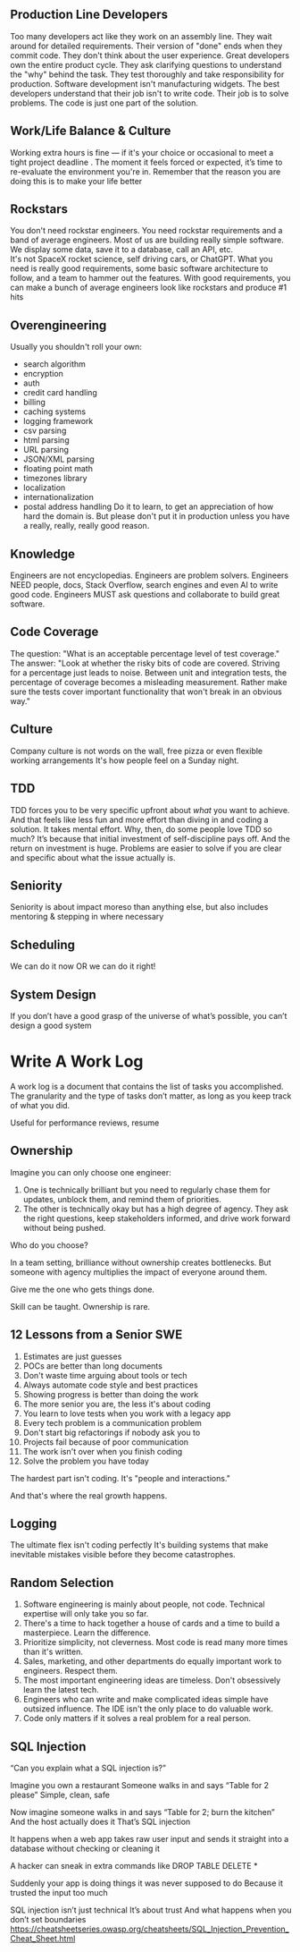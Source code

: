 ## Production Line Developers
Too many developers act like they work on an assembly line.
They wait around for detailed requirements.
Their version of "done" ends when they commit code.
They don't think about the user experience.
Great developers own the entire product cycle.
They ask clarifying questions to understand the "why" behind the task.
They test thoroughly and take responsibility for production.
Software development isn't manufacturing widgets.
The best developers understand that their job isn't to write code.
Their job is to solve problems.
The code is just one part of the solution.

## Work/Life Balance & Culture
Working extra hours is fine — if it's your choice or occasional to meet a tight project deadline .
The moment it feels forced or expected, it’s time to re-evaluate the environment you're in.
Remember that the reason you are doing this is to make your life better

## Rockstars
You don't need rockstar engineers. You need rockstar requirements and a band of average engineers.
Most of us are building really simple software.
We display some data, save it to a database, call an API, etc.  
It's not SpaceX rocket science, self driving cars, or ChatGPT.
What you need is really good requirements, some basic software architecture to follow, and a team to hammer out the features.
With good requirements, you can make a bunch of average engineers look like rockstars and produce #1 hits

## Overengineering
Usually you shouldn't roll your own:
- search algorithm
- encryption
- auth
- credit card handling
- billing
- caching systems
- logging framework
- csv parsing
- html parsing
- URL parsing
- JSON/XML parsing
- floating point math
- timezones library
- localization
- internationalization
- postal address handling
  Do it to learn, to get an appreciation of how hard the domain is.
  But please don't put it in production unless you have a really, really, really good reason.

## Knowledge
Engineers are not encyclopedias.
Engineers are problem solvers.
Engineers NEED people, docs, Stack Overflow, search engines and even AI to write good code.
Engineers MUST ask questions and collaborate to build great software.

## Code Coverage
The question: "What is an acceptable percentage level of test coverage."
The answer: "Look at whether the risky bits of code are covered. Striving for a percentage just leads to noise. Between unit and integration tests, the percentage of coverage becomes a misleading measurement. Rather make sure the tests cover important functionality that won't break in an obvious way."

## Culture
Company culture is not words on the wall, free pizza or even flexible working arrangements
It's how people feel on a Sunday night.

## TDD
TDD forces you to be very specific upfront about _what_ you want to achieve. And that feels like less fun and more effort than diving in and coding a solution. It takes mental effort.
Why, then, do some people love TDD so much?
It’s because that initial investment of self-discipline pays off. And the return on investment is huge. Problems are easier to solve if you are clear and specific about what the issue actually is.

## Seniority
Seniority is about impact moreso than anything else, but also includes mentoring & stepping in where necessary

## Scheduling 
We can do it now OR we can do it right!

## System Design
If you don’t have a good grasp of the universe of what’s possible, you can’t design a good system

# Write A Work Log
A work log is a document that contains the list of tasks you accomplished. The granularity and the type of tasks don’t matter, as long as you keep track of what you did.

Useful for performance reviews, resume

## Ownership
Imagine you can only choose one engineer:
1. One is technically brilliant but you need to regularly chase them for updates, unblock them, and remind them of priorities.
2. The other is technically okay but has a high degree of agency. They ask the right questions, keep stakeholders informed, and drive work forward without being pushed.

Who do you choose?

In a team setting, brilliance without ownership creates bottlenecks.
But someone with agency multiplies the impact of everyone around them.

Give me the one who gets things done.

Skill can be taught. Ownership is rare.

## 12 Lessons from a Senior SWE
1. Estimates are just guesses
2. POCs are better than long documents
3. Don't waste time arguing about tools or tech
4. Always automate code style and best practices
5. Showing progress is better than doing the work
6. The more senior you are, the less it's about coding
7. You learn to love tests when you work with a legacy app
8. Every tech problem is a communication problem
9. Don't start big refactorings if nobody ask you to
10. Projects fail because of poor communication
11. The work isn't over when you finish coding
12. Solve the problem you have today

The hardest part isn't coding.
It's "people and interactions."

And that's where the real growth happens.

## Logging
The ultimate flex isn't coding perfectly
It's building systems that make inevitable mistakes visible before they become catastrophes.

## Random Selection
1. Software engineering is mainly about people, not code. Technical expertise will only take you so far.
2. There's a time to hack together a house of cards and a time to build a masterpiece. Learn the difference.
3. Prioritize simplicity, not cleverness. Most code is read many more times than it's written.
4. Sales, marketing, and other departments do equally important work to engineers. Respect them.
5. The most important engineering ideas are timeless. Don't obsessively learn the latest tech.
6. Engineers who can write and make complicated ideas simple have outsized influence. The IDE isn't the only place to do valuable work.
7. Code only matters if it solves a real problem for a real person.

## SQL Injection
“Can you explain what a SQL injection is?”

Imagine you own a restaurant
Someone walks in and says
“Table for 2 please”
Simple, clean, safe

Now imagine someone walks in and says
“Table for 2; burn the kitchen”
And the host actually does it
That’s SQL injection

It happens when a web app takes raw user input and sends it straight into a database
without checking or cleaning it

A hacker can sneak in extra commands
like
DROP TABLE
DELETE *

Suddenly your app is doing things it was never supposed to do Because it trusted the input too much

SQL injection isn’t just technical
It’s about trust
And what happens when you don’t set boundaries
https://cheatsheetseries.owasp.org/cheatsheets/SQL_Injection_Prevention_Cheat_Sheet.html 